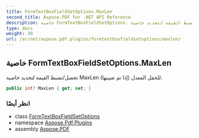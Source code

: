 ```yaml
---
title: FormTextBoxFieldSetOptions.MaxLen
second_title: Aspose.PDF for .NET API Reference
description: خاصية FormTextBoxFieldSetOptions. تحصل/تضبط القيمة لتحديد خاصية MaxLen للحقل المعدل إذا تم تعيينها
type: docs
weight: 30
url: /ar/net/aspose.pdf.plugins/formtextboxfieldsetoptions/maxlen/
---
```

## خاصية FormTextBoxFieldSetOptions.MaxLen

تحصل/تضبط القيمة لتحديد خاصية MaxLen للحقل المعدل (إذا تم تعيينها).

```csharp
public int? MaxLen { get; set; }
```

### انظر أيضًا

* class [FormTextBoxFieldSetOptions](../)
* namespace [Aspose.Pdf.Plugins](../../../aspose.pdf.plugins/)
* assembly [Aspose.PDF](../../../)